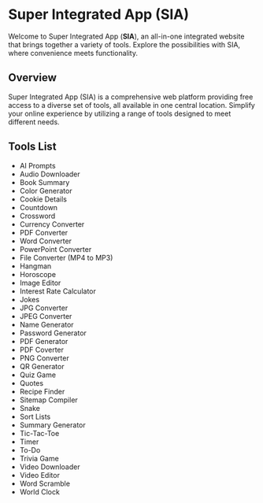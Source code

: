 # Super Integrated App (SIA)

Welcome to Super Integrated App (**SIA**), an all-in-one integrated website that brings together a variety of tools. Explore the possibilities with SIA, where convenience meets functionality.

## Overview

Super Integrated App (SIA) is a comprehensive web platform providing free access to a diverse set of tools, all available in one central location. Simplify your online experience by utilizing a range of tools designed to meet different needs.

## Tools List

- AI Prompts
- Audio Downloader
- Book Summary
- Color Generator
- Cookie Details
- Countdown
- Crossword
- Currency Converter
- PDF Converter
- Word Converter
- PowerPoint Converter
- File Converter (MP4 to MP3)
- Hangman
- Horoscope
- Image Editor
- Interest Rate Calculator
- Jokes
- JPG Converter
- JPEG Converter
- Name Generator
- Password Generator
- PDF Generator
- PDF Coverter
- PNG Converter
- QR Generator
- Quiz Game
- Quotes
- Recipe Finder
- Sitemap Compiler
- Snake
- Sort Lists
- Summary Generator
- Tic-Tac-Toe
- Timer
- To-Do
- Trivia Game
- Video Downloader
- Video Editor
- Word Scramble
- World Clock
